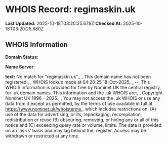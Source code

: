 # WHOIS Record: regimaskin.uk

**Last Updated:** 2025-10-18T03:20:25.679Z
**Checked At:** 2025-10-18T03:20:25.680Z

## WHOIS Information

**Domain Status:** 

**Name Server:** 

**text:** No match for "regimaskin.uk"., , This domain name has not been registered., , WHOIS lookup made at 04:20:25 18-Oct-2025, , --, This WHOIS information is provided for free by Nominet UK the central registry, for .uk domain names. This information and the .uk WHOIS are:, , Copyright Nominet UK 1996 - 2025., , You may not access the .uk WHOIS or use any data from it except as permitted, by the terms of use available in full at https://www.nominet.uk/whoisterms,, which includes restrictions on: (A) use of the data for advertising, or its, repackaging, recompilation, redistribution or reuse (B) obscuring, removing, or hiding any or all of this notice and (C) exceeding query rate or volume, limits. The data is provided on an 'as-is' basis and may lag behind the, register. Access may be withdrawn or restricted at any time.

